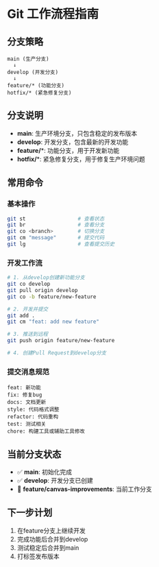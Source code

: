 # Git 工作流程指南

## 分支策略

```
main (生产分支)
  ↓
develop (开发分支)
  ↓
feature/* (功能分支)
hotfix/* (紧急修复分支)
```

## 分支说明

- **main**: 生产环境分支，只包含稳定的发布版本
- **develop**: 开发分支，包含最新的开发功能
- **feature/***: 功能分支，用于开发新功能
- **hotfix/***: 紧急修复分支，用于修复生产环境问题

## 常用命令

### 基本操作
```bash
git st                 # 查看状态
git br                 # 查看分支
git co <branch>        # 切换分支
git cm "message"       # 提交代码
git lg                 # 查看提交历史
```

### 开发工作流
```bash
# 1. 从develop创建新功能分支
git co develop
git pull origin develop
git co -b feature/new-feature

# 2. 开发并提交
git add .
git cm "feat: add new feature"

# 3. 推送到远程
git push origin feature/new-feature

# 4. 创建Pull Request到develop分支
```

### 提交消息规范
```
feat: 新功能
fix: 修复bug
docs: 文档更新
style: 代码格式调整
refactor: 代码重构
test: 测试相关
chore: 构建工具或辅助工具修改
```

## 当前分支状态

- ✅ **main**: 初始化完成
- ✅ **develop**: 开发分支已创建
- 🚧 **feature/canvas-improvements**: 当前工作分支

## 下一步计划

1. 在feature分支上继续开发
2. 完成功能后合并到develop
3. 测试稳定后合并到main
4. 打标签发布版本